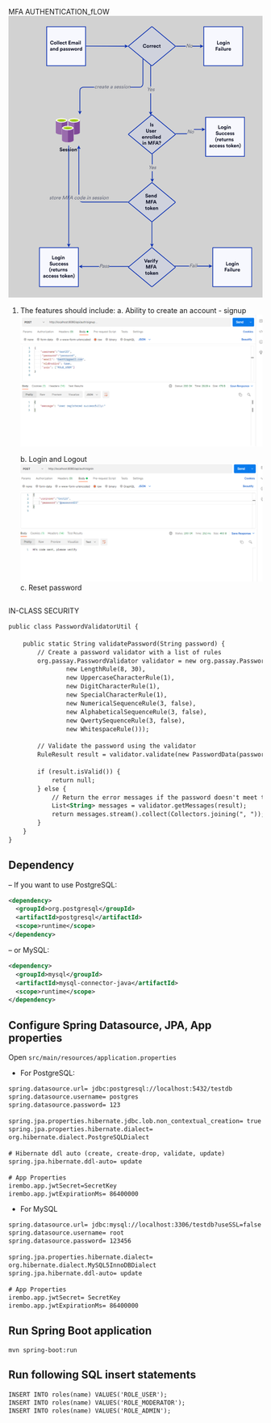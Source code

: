 MFA AUTHENTICATION_fLOW
![alt-text](data/Login_flow.png "AUTHENTICATION_fLOW")
1. The features should include:
    a. Ability to create an account - signup
    ![alt-text](data/login.png "AUTHENTICATION_fLOW")

    b. Login and Logout
        ![alt-text](data/login_.png "AUTHENTICATION_fLOW")
    c. Reset password
##

IN-CLASS SECURITY 
```xml
public class PasswordValidatorUtil {

    public static String validatePassword(String password) {
        // Create a password validator with a list of rules
        org.passay.PasswordValidator validator = new org.passay.PasswordValidator(Arrays.asList(
                new LengthRule(8, 30),
                new UppercaseCharacterRule(1),
                new DigitCharacterRule(1),
                new SpecialCharacterRule(1),
                new NumericalSequenceRule(3, false),
                new AlphabeticalSequenceRule(3, false),
                new QwertySequenceRule(3, false),
                new WhitespaceRule()));

        // Validate the password using the validator
        RuleResult result = validator.validate(new PasswordData(password));

        if (result.isValid()) {
            return null;
        } else {
            // Return the error messages if the password doesn't meet the requirements
            List<String> messages = validator.getMessages(result);
            return messages.stream().collect(Collectors.joining(", "));
        }
    }
}
```

## Dependency
– If you want to use PostgreSQL:
```xml
<dependency>
  <groupId>org.postgresql</groupId>
  <artifactId>postgresql</artifactId>
  <scope>runtime</scope>
</dependency>
```
– or MySQL:
```xml
<dependency>
  <groupId>mysql</groupId>
  <artifactId>mysql-connector-java</artifactId>
  <scope>runtime</scope>
</dependency>
```
## Configure Spring Datasource, JPA, App properties
Open `src/main/resources/application.properties`
- For PostgreSQL:
```
spring.datasource.url= jdbc:postgresql://localhost:5432/testdb
spring.datasource.username= postgres
spring.datasource.password= 123

spring.jpa.properties.hibernate.jdbc.lob.non_contextual_creation= true
spring.jpa.properties.hibernate.dialect= org.hibernate.dialect.PostgreSQLDialect

# Hibernate ddl auto (create, create-drop, validate, update)
spring.jpa.hibernate.ddl-auto= update

# App Properties
irembo.app.jwtSecret=SecretKey
irembo.app.jwtExpirationMs= 86400000
```
- For MySQL
```
spring.datasource.url= jdbc:mysql://localhost:3306/testdb?useSSL=false
spring.datasource.username= root
spring.datasource.password= 123456

spring.jpa.properties.hibernate.dialect= org.hibernate.dialect.MySQL5InnoDBDialect
spring.jpa.hibernate.ddl-auto= update

# App Properties
irembo.app.jwtSecret= SecretKey
irembo.app.jwtExpirationMs= 86400000
```
## Run Spring Boot application
```
mvn spring-boot:run
```

## Run following SQL insert statements
```
INSERT INTO roles(name) VALUES('ROLE_USER');
INSERT INTO roles(name) VALUES('ROLE_MODERATOR');
INSERT INTO roles(name) VALUES('ROLE_ADMIN');
```
